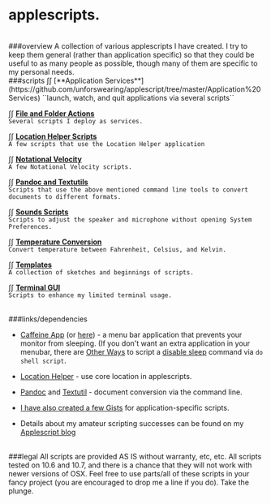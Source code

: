 applescripts.
============
<BR>
###overview
A collection of various applescripts I have created. I try to keep them general (rather than application specific) so that they could be useful to as many people as possible, though many of them are specific to my personal needs. 

<BR>
###scripts 
∫∫ [**Application Services**](https://github.com/unforswearing/applescript/tree/master/Application%20Services)  
``launch, watch, and quit applications via several scripts``

∫∫ [**File and Folder Actions**](https://github.com/unforswearing/applescript/tree/master/File%20and%20Folder%20Actions)  
``Several scripts I deploy as services.``

∫∫ [**Location Helper Scripts**](https://github.com/unforswearing/applescript/tree/master/Location%20Helper%20Scripts)  
``A few scripts that use the Location Helper application``

∫∫ [**Notational Velocity**](https://github.com/unforswearing/applescript/tree/master/Notational%20Velocity)  
``A few Notational Velocity scripts.``

∫∫ [**Pandoc and Textutils**](https://github.com/unforswearing/applescript/tree/master/Pandoc%20and%20Textutils)  
``Scripts that use the above mentioned command line tools to convert documents to different formats.``

∫∫ [**Sounds Scripts**](https://github.com/unforswearing/applescript/tree/master/Sound%20Scripts)  
``Scripts to adjust the speaker and microphone without opening System Preferences.``

∫∫ [**Temperature Conversion**](https://github.com/unforswearing/applescript/tree/master/Temperature%20Conversion)    
``Convert temperature between Fahrenheit, Celsius, and Kelvin.``

∫∫ [**Templates**](https://github.com/unforswearing/applescript/tree/master/Templates)  
 ``A collection of sketches and beginnings of scripts.``

∫∫ [**Terminal GUI**](https://github.com/unforswearing/applescript/tree/master/Terminal%20GUI)  
``Scripts to enhance my limited terminal usage.``

<BR>
###links/dependencies  

- [Caffeine App](http://lightheadsw.com/caffeine/) (or [here](http://macdownload.informer.com/caffeine)) - a menu bar application that prevents your monitor from sleeping. (If you don't want an extra application in your menubar, there are [Other Ways](https://developer.apple.com/library/mac/documentation/Darwin/Reference/Manpages/man8/caffeinate.8.html) to script a [disable sleep](http://lifehacker.com/5767991/how-to-force-your-mac-to-stay-awake-indefinitely-via-the-command-line) command via ```do shell script```.
                                                                                    
- [Location Helper](http://www.mousedown.net/mouseware/LocationHelper.html) - use core location in applescripts.  

- [Pandoc](http://johnmacfarlane.net/pandoc/) and [Textutil](https://developer.apple.com/library/mac/documentation/Darwin/Reference/ManPages/man1/textutil.1.html) - document conversion via the command line.    

- [I have also created a few Gists](https://gist.github.com/unforswearing) for application-specific scripts.  


- Details about my amateur scripting successes can be found on my [Applescript blog](http://www.scriptogr.am/unforswearing)


<BR>
###legal
All scripts are provided AS IS without warranty, etc, etc. All scripts tested on 10.6 and 10.7, and there is a chance that they will not work with newer versions of OSX. Feel free to use parts/all of these scripts in your fancy project (you are encouraged to drop me a line if you do). Take the plunge.  

